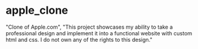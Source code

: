 # apple_clone

"Clone of Apple.com", "This project showcases my ability to take a professional design and implement it into a functional website with custom html and css. I do not own any of the rights to this design."
